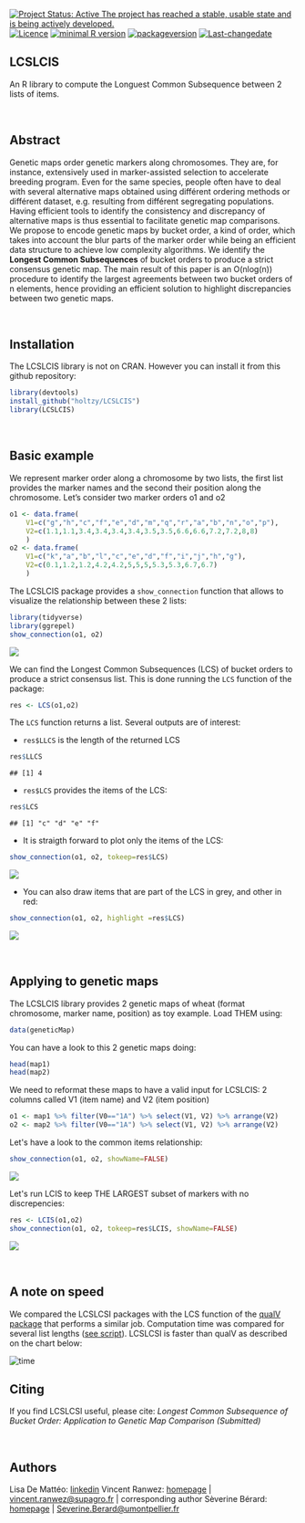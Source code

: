 [![Project Status: Active The project has reached a stable, usable state and is being actively developed.](http://www.repostatus.org/badges/latest/active.svg)](http://www.repostatus.org/#active) [![Licence](https://img.shields.io/badge/licence-GPL--3-blue.svg)](https://www.gnu.org/licenses/gpl-3.0.en.html)
[![minimal R version](https://img.shields.io/badge/R%3E%3D-3.2.4-6666ff.svg)](https://cran.r-project.org/) [![packageversion](https://img.shields.io/badge/Package%20version-0.1.0-orange.svg?style=flat-square)](commits/develop) [![Last-changedate](https://img.shields.io/badge/last%20change-2018--03--24-yellowgreen.svg)](/commits/master)

LCSLCIS
-------

An R library to compute the Longuest Common Subsequence between 2 lists of items.

<br>

Abstract
--------

Genetic maps order genetic markers along chromosomes. They are, for instance, extensively used in marker-assisted selection to accelerate breeding program. Even for the same species, people often have to deal with several alternative maps obtained using différent ordering methods or différent dataset, e.g. resulting from différent segregating populations. Having efficient tools to identify the consistency and discrepancy of alternative maps is thus essential to facilitate genetic map comparisons.
<br> We propose to encode genetic maps by bucket order, a kind of order, which takes into account the blur parts of the marker order while being an efficient data structure to achieve low complexity algorithms. We identify the **Longest Common Subsequences** of bucket orders to produce a strict consensus genetic map. The main result of this paper is an O(nlog(n)) procedure to identify the largest agreements between two bucket orders of n elements, hence providing an efficient solution to highlight discrepancies between two genetic maps.

<br>

Installation
------------

The LCSLCIS library is not on CRAN. However you can install it from this github repository:

``` r
library(devtools) 
install_github("holtzy/LCSLCIS")
library(LCSLCIS)
```

<br>

Basic example
-------------

We represent marker order along a chromosome by two lists, the first list provides the marker names and the second their position along the chromosome. Let’s consider two marker orders o1 and o2

``` r
o1 <- data.frame( 
    V1=c("g","h","c","f","e","d","m","q","r","a","b","n","o","p"), 
    V2=c(1.1,1.1,3.4,3.4,3.4,3.4,3.5,3.5,6.6,6.6,7.2,7.2,8,8)
    )
o2 <- data.frame( 
    V1=c("k","a","b","l","c","e","d","f","i","j","h","g"), 
    V2=c(0.1,1.2,1.2,4.2,4.2,5,5,5,5.3,5.3,6.7,6.7)
    )
```

The LCSLCIS package provides a `show_connection` function that allows to visualize the relationship between these 2 lists:

``` r
library(tidyverse)
library(ggrepel)
show_connection(o1, o2)
```

![](Readme_files/figure-markdown_github/unnamed-chunk-3-1.png)

We can find the Longest Common Subsequences (LCS) of bucket orders to produce a strict consensus list. This is done running the `LCS` function of the package:

``` r
res <- LCS(o1,o2)
```

The `LCS` function returns a list. Several outputs are of interest:

-   `res$LLCS` is the length of the returned LCS

``` r
res$LLCS
```

    ## [1] 4

-   `res$LCS` provides the items of the LCS:

``` r
res$LCS
```

    ## [1] "c" "d" "e" "f"

-   It is straigth forward to plot only the items of the LCS:

``` r
show_connection(o1, o2, tokeep=res$LCS)
```

![](Readme_files/figure-markdown_github/unnamed-chunk-7-1.png)

-   You can also draw items that are part of the LCS in grey, and other in red:

``` r
show_connection(o1, o2, highlight =res$LCS)
```

![](Readme_files/figure-markdown_github/unnamed-chunk-8-1.png)

<br>

Applying to genetic maps
------------------------

The LCSLCIS library provides 2 genetic maps of wheat (format chromosome, marker name, position) as toy example. Load THEM using:

``` r
data(geneticMap)
```

You can have a look to this 2 genetic maps doing:

``` r
head(map1)
head(map2)
```

We need to reformat these maps to have a valid input for LCSLCIS: 2 columns called V1 (item name) and V2 (item position)

``` r
o1 <- map1 %>% filter(V0=="1A") %>% select(V1, V2) %>% arrange(V2)
o2 <- map2 %>% filter(V0=="1A") %>% select(V1, V2) %>% arrange(V2)
```

Let's have a look to the common items relationship:

``` r
show_connection(o1, o2, showName=FALSE)
```

![](Readme_files/figure-markdown_github/unnamed-chunk-12-1.png)

Let's run LCIS to keep THE LARGEST subset of markers with no discrepencies:

``` r
res <- LCIS(o1,o2)
show_connection(o1, o2, tokeep=res$LCIS, showName=FALSE)
```

![](Readme_files/figure-markdown_github/unnamed-chunk-13-1.png)

<br>

A note on speed
---------------

We compared the LCSLCSI packages with the LCS function of the [qualV package](https://github.com/cran/qualV/blob/master/R/LCS.R) that performs a similar job. Computation time was compared for several list lengths ([see script](https://github.com/holtzy/LCSLCIS/blob/master/speed_test/comparing_speed.R)). LCSLCSI is faster than qualV as described on the chart below:

![time](speed_test/speed_test_result.png)

Citing
------

If you find LCSLCSI useful, please cite:
*Longest Common Subsequence of Bucket Order: Application to Genetic Map Comparison (Submitted)*

<br>

Authors
-------

Lisa De Mattéo: [linkedin](https://www.linkedin.com/in/lisadematteo/)
Vincent Ranwez: [homepage](https://sites.google.com/site/ranwez/) | <vincent.ranwez@supagro.fr> | corresponding author
Sèverine Bérard: [homepage](http://www.pages-perso-severine-berard.univ-montp2.fr) | <Severine.Berard@umontpellier.fr>
